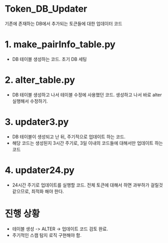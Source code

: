 # Token_DB_Updater
기존에 존재하는 DB에서 추가되는 토큰들에 대한 업데이터 코드

# 1. make_pairInfo_table.py
- DB 테이블 생성하는 코드. 초기 DB 세팅

# 2. alter_table.py
- DB 테이블 생성하고 나서 테이블 수정에 사용했던 코드. 생성하고 나서 바로 alter 실행해서 수정하기.

# 3. updater3.py
- DB 테이블이 생성되고 난 뒤, 주기적으로 업데이트 하는 코드.
- 해당 코드는 생성된지 3시간 주기로, 3일 이내의 코드들에 대해서만 업데이트 하는 코드

# 4. updater24.py
- 24시간 주기로 업데이트를 실행할 코드. 전체 토큰에 대해서 하면 과부하가 걸릴것 같으므로, 최적화 해야 한다.

# 진행 상황
- 테이블 생성 -> ALTER -> 업데이트 코드 검토 완료. 
- 주기적인 스캠 탐지 로직 구현해야 함.